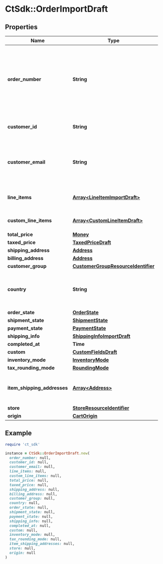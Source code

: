 # CtSdk::OrderImportDraft

## Properties

| Name | Type | Description | Notes |
| ---- | ---- | ----------- | ----- |
| **order_number** | **String** | String that unique identifies an order. It can be used to create more human-readable (in contrast to ID) identifier for the order. It should be unique within a project. | [optional] |
| **customer_id** | **String** | If given the customer with that ID must exist in the project. | [optional] |
| **customer_email** | **String** | The customer email can be used when no check against existing Customers is desired during order import. | [optional] |
| **line_items** | [**Array&lt;LineItemImportDraft&gt;**](LineItemImportDraft.md) | If not given &#x60;customLineItems&#x60; must not be empty. | [optional] |
| **custom_line_items** | [**Array&lt;CustomLineItemDraft&gt;**](CustomLineItemDraft.md) | If not given &#x60;lineItems&#x60; must not be empty. | [optional] |
| **total_price** | [**Money**](Money.md) |  |  |
| **taxed_price** | [**TaxedPriceDraft**](TaxedPriceDraft.md) |  | [optional] |
| **shipping_address** | [**Address**](Address.md) |  | [optional] |
| **billing_address** | [**Address**](Address.md) |  | [optional] |
| **customer_group** | [**CustomerGroupResourceIdentifier**](CustomerGroupResourceIdentifier.md) |  | [optional] |
| **country** | **String** | A two-digit country code as per [ISO 3166-1 alpha-2](https://en.wikipedia.org/wiki/ISO_3166-1_alpha-2). Used for product variant price selection. | [optional] |
| **order_state** | [**OrderState**](OrderState.md) |  | [optional] |
| **shipment_state** | [**ShipmentState**](ShipmentState.md) |  | [optional] |
| **payment_state** | [**PaymentState**](PaymentState.md) |  | [optional] |
| **shipping_info** | [**ShippingInfoImportDraft**](ShippingInfoImportDraft.md) |  | [optional] |
| **completed_at** | **Time** |  | [optional] |
| **custom** | [**CustomFieldsDraft**](CustomFieldsDraft.md) |  | [optional] |
| **inventory_mode** | [**InventoryMode**](InventoryMode.md) |  | [optional] |
| **tax_rounding_mode** | [**RoundingMode**](RoundingMode.md) |  | [optional] |
| **item_shipping_addresses** | [**Array&lt;Address&gt;**](Address.md) | Contains addresses for orders with multiple shipping addresses. | [optional] |
| **store** | [**StoreResourceIdentifier**](StoreResourceIdentifier.md) |  | [optional] |
| **origin** | [**CartOrigin**](CartOrigin.md) |  | [optional] |

## Example

```ruby
require 'ct_sdk'

instance = CtSdk::OrderImportDraft.new(
  order_number: null,
  customer_id: null,
  customer_email: null,
  line_items: null,
  custom_line_items: null,
  total_price: null,
  taxed_price: null,
  shipping_address: null,
  billing_address: null,
  customer_group: null,
  country: null,
  order_state: null,
  shipment_state: null,
  payment_state: null,
  shipping_info: null,
  completed_at: null,
  custom: null,
  inventory_mode: null,
  tax_rounding_mode: null,
  item_shipping_addresses: null,
  store: null,
  origin: null
)
```

